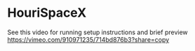 # HouriSpaceX
See this video for running setup instructions and brief preview
https://vimeo.com/910971235/714bd876b3?share=copy
